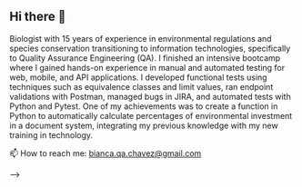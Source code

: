 ## Hi there 👋

<!--
**BiCarey/BiCarey** is a ✨ _special_ ✨ repository because its `README.md` (this file) appears on your GitHub profile.-->

Biologist with 15 years of experience in environmental regulations and species conservation transitioning to information technologies, specifically to Quality Assurance Engineering (QA). I finished an intensive bootcamp where I gained hands-on experience in manual and automated testing for web, mobile, and API applications. I developed functional tests using techniques such as equivalence classes and limit values, ran endpoint validations with Postman, managed bugs in JIRA, and automated tests with Python and Pytest. One of my achievements was to create a function in Python to automatically calculate percentages of environmental investment in a document system, integrating my previous knowledge with my new training in technology.

📫 How to reach me: bianca.qa.chavez@gmail.com

-->
